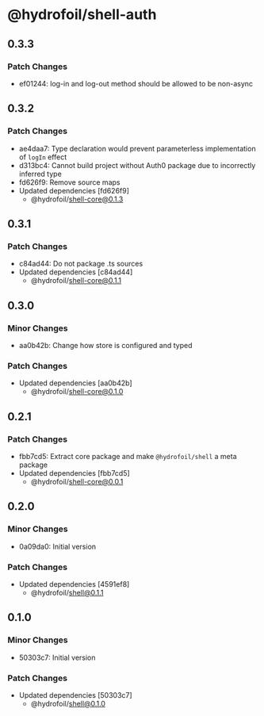 # @hydrofoil/shell-auth

## 0.3.3

### Patch Changes

- ef01244: log-in and log-out method should be allowed to be non-async

## 0.3.2

### Patch Changes

- ae4daa7: Type declaration would prevent parameterless implementation of `logIn` effect
- d313bc4: Cannot build project without Auth0 package due to incorrectly inferred type
- fd626f9: Remove source maps
- Updated dependencies [fd626f9]
  - @hydrofoil/shell-core@0.1.3

## 0.3.1

### Patch Changes

- c84ad44: Do not package .ts sources
- Updated dependencies [c84ad44]
  - @hydrofoil/shell-core@0.1.1

## 0.3.0

### Minor Changes

- aa0b42b: Change how store is configured and typed

### Patch Changes

- Updated dependencies [aa0b42b]
  - @hydrofoil/shell-core@0.1.0

## 0.2.1

### Patch Changes

- fbb7cd5: Extract core package and make `@hydrofoil/shell` a meta package
- Updated dependencies [fbb7cd5]
  - @hydrofoil/shell-core@0.0.1

## 0.2.0

### Minor Changes

- 0a09da0: Initial version

### Patch Changes

- Updated dependencies [4591ef8]
  - @hydrofoil/shell@0.1.1

## 0.1.0

### Minor Changes

- 50303c7: Initial version

### Patch Changes

- Updated dependencies [50303c7]
  - @hydrofoil/shell@0.1.0
